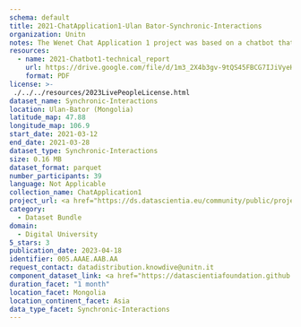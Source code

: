 ```yaml
---
schema: default
title: 2021-ChatApplication1-Ulan Bator-Synchronic-Interactions
organization: Unitn
notes: The Wenet Chat Application 1 project was based on a chatbot that collected questions and answers from university students in Italy, Denmark, Paraguay, the United Kingdom, and Mongolia. It was conducted in March and June 2021 to improve the knowledge about students' lives to promote the design of better and more targeted technology and support tools for students. It was a European Union WeNet Horizon 2020-funded project with the overall goal of developing a diversity-aware, machine-mediated paradigm for social interactions. Data was collected with a Telegram App and the i-Log Application. Some of the data collected included the respondent's career information (department, study course, study year,) and demographics (age, gender'). Questions were sent on the Telegram App and user answers were recorded, the i-Log App recorded sensor data (such as location, accelerometer) from the user device. This data was collected in three phases, the first phase entailed interacting with the Telegram App Ask4Help, and sensor data was also collected during this phase. The second phase involved respondents answering a questionnaire, and in the third phase, they participated in a focus group to provide feedback.
resources:
  - name: 2021-Chatbot1-technical_report
    url: https://drive.google.com/file/d/1m3_2X4b3gv-9tQS45FBCG7IJiVyeHgW3/view?usp=sharing
    format: PDF
license: >-
 ./../../resources/2023LivePeopleLicense.html
dataset_name: Synchronic-Interactions
location: Ulan-Bator (Mongolia)
latitude_map: 47.88
longitude_map: 106.9
start_date: 2021-03-12
end_date: 2021-03-28
dataset_type: Synchronic-Interactions
size: 0.16 MB
dataset_format: parquet
number_participants: 39
language: Not Applicable
collection_name: ChatApplication1
project_url: <a href="https://ds.datascientia.eu/community/public/projects/04250568-f8ed-4e99-a45b-b5058638587b">https://ds.datascientia.eu/community/public/projects/04250568-f8ed-4e99-a45b-b5058638587b</a>
category: 
  - Dataset Bundle
domain: 
  - Digital University
5_stars: 3
publication_date: 2023-04-18
identifier: 005.AAAE.AAB.AA
request_contact: datadistribution.knowdive@unitn.it
component_dataset_link: <a href="https://datascientiafoundation.github.io/LivePeople/datasets/2021-CH1-Ulan%20Bator-Questionnaire%20Profiling/">2021-CH1-Ulan Bator-Questionnaire Profiling</a>, <a href="https://datascientiafoundation.github.io/LivePeople/datasets/2021-CH1-Ulan%20Bator-Questionnaire-Exit-Survey/">2021-CH1-Ulan Bator-Questionnaire-Exit-Survey</a>
duration_facet: "1 month"
location_facet: Mongolia
location_continent_facet: Asia
data_type_facet: Synchronic-Interactions
---
```

